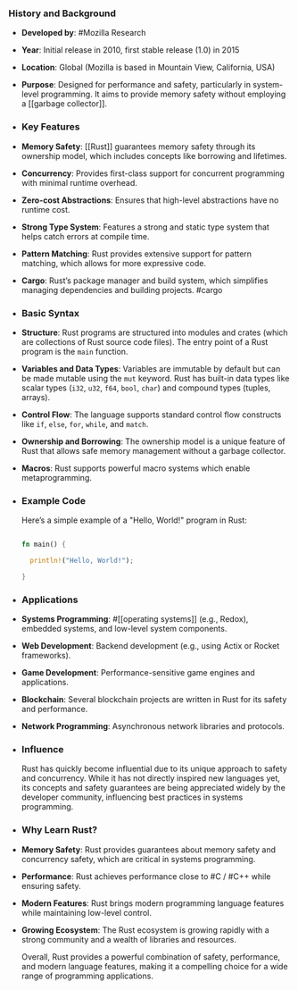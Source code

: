 ### **History and Background**
- **Developed by**: #Mozilla Research
- **Year**: Initial release in 2010, first stable release (1.0) in 2015
- **Location**: Global (Mozilla is based in Mountain View, California, USA)
- **Purpose**: Designed for performance and safety, particularly in system-level programming. It aims to provide memory safety without employing a [[garbage collector]].
- ### **Key Features**
- **Memory Safety**: [[Rust]] guarantees memory safety through its ownership model, which includes concepts like borrowing and lifetimes.
- **Concurrency**: Provides first-class support for concurrent programming with minimal runtime overhead.
- **Zero-cost Abstractions**: Ensures that high-level abstractions have no runtime cost.
- **Strong Type System**: Features a strong and static type system that helps catch errors at compile time.
- **Pattern Matching**: Rust provides extensive support for pattern matching, which allows for more expressive code.
- **Cargo**: Rust’s package manager and build system, which simplifies managing dependencies and building projects. #cargo
- ### **Basic Syntax**
- **Structure**: Rust programs are structured into modules and crates (which are collections of Rust source code files). The entry point of a Rust program is the `main` function.
- **Variables and Data Types**: Variables are immutable by default but can be made mutable using the `mut` keyword. Rust has built-in data types like scalar types (`i32`, `u32`, `f64`, `bool`, `char`) and compound types (tuples, arrays).
- **Control Flow**: The language supports standard control flow constructs like `if`, `else`, `for`, `while`, and `match`.
- **Ownership and Borrowing**: The ownership model is a unique feature of Rust that allows safe memory management without a garbage collector.
- **Macros**: Rust supports powerful macro systems which enable metaprogramming.
- ### **Example Code**
  
  Here’s a simple example of a "Hello, World!" program in Rust:
  
  ```rust
  
  fn main() {
  
    println!("Hello, World!");
  
  }
  
  ```
- ### **Applications**
- **Systems Programming**: #[[operating systems]] (e.g., Redox), embedded systems, and low-level system components.
- **Web Development**: Backend development (e.g., using Actix or Rocket frameworks).
- **Game Development**: Performance-sensitive game engines and applications.
- **Blockchain**: Several blockchain projects are written in Rust for its safety and performance.
- **Network Programming**: Asynchronous network libraries and protocols.
- ### **Influence**
  
  Rust has quickly become influential due to its unique approach to safety and concurrency. While it has not directly inspired new languages yet, its concepts and safety guarantees are being appreciated widely by the developer community, influencing best practices in systems programming.
- ### **Why Learn Rust?**
- **Memory Safety**: Rust provides guarantees about memory safety and concurrency safety, which are critical in systems programming.
- **Performance**: Rust achieves performance close to #C / #C++ while ensuring safety.
- **Modern Features**: Rust brings modern programming language features while maintaining low-level control.
- **Growing Ecosystem**: The Rust ecosystem is growing rapidly with a strong community and a wealth of libraries and resources.
  
  Overall, Rust provides a powerful combination of safety, performance, and modern language features, making it a compelling choice for a wide range of programming applications.